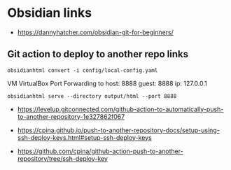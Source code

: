 # Obsidian links

- https://dannyhatcher.com/obsidian-git-for-beginners/



## Git action to deploy to another repo links


```shell
obsidianhtml convert -i config/local-config.yaml
```

VM VirtualBox Port Forwarding to host: 8888 guest: 8888 ip: 127.0.0.1

```shell
obsidianhtml serve --directory output/html --port 8888
```


- https://levelup.gitconnected.com/github-action-to-automatically-push-to-another-repository-1e327862f067

- https://cpina.github.io/push-to-another-repository-docs/setup-using-ssh-deploy-keys.html#setup-ssh-deploy-keys

- https://github.com/cpina/github-action-push-to-another-repository/tree/ssh-deploy-key